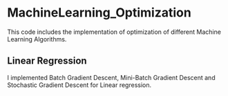 # MachineLearning_Optimization

This code includes the implementation of optimization of different Machine Learning Algorithms.

## Linear Regression
I implemented Batch Gradient Descent, Mini-Batch Gradient Descent and Stochastic Gradient Descent for Linear regression.    
